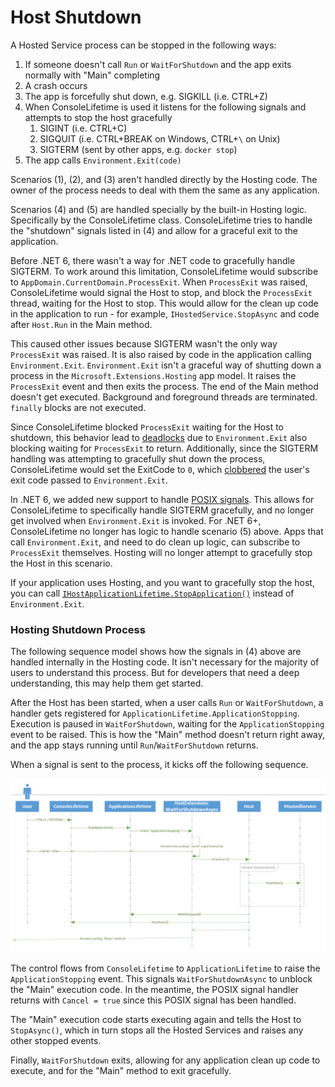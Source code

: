 # Host Shutdown

A Hosted Service process can be stopped in the following ways:

1. If someone doesn't call `Run` or `WaitForShutdown` and the app exits normally with "Main" completing
2. A crash occurs
3. The app is forcefully shut down, e.g. SIGKILL (i.e. CTRL+Z)
4. When ConsoleLifetime is used it listens for the following signals and attempts to stop the host gracefully
    1. SIGINT (i.e. CTRL+C)
    2. SIGQUIT (i.e. CTRL+BREAK on Windows, CTRL+`\` on Unix)
    3. SIGTERM (sent by other apps, e.g. `docker stop`)
5. The app calls `Environment.Exit(code)`

Scenarios (1), (2), and (3) aren't handled directly by the Hosting code. The owner of the process needs to deal with
them the same as any application.

Scenarios (4) and (5) are handled specially by the built-in Hosting logic. Specifically by the ConsoleLifetime
class. ConsoleLifetime tries to handle the "shutdown" signals listed in (4) and allow for a graceful exit to the
application.

Before .NET 6, there wasn't a way for .NET code to gracefully handle SIGTERM. To work around this limitation,
ConsoleLifetime would subscribe to `AppDomain.CurrentDomain.ProcessExit`. When `ProcessExit` was raised,
ConsoleLifetime would signal the Host to stop, and block the `ProcessExit` thread, waiting for the Host to stop.
This would allow for the clean up code in the application to run - for example, `IHostedService.StopAsync` and code after
`Host.Run` in the Main method.

This caused other issues because SIGTERM wasn't the only way `ProcessExit` was raised. It is also raised by code
in the application calling `Environment.Exit`. `Environment.Exit` isn't a graceful way of shutting down a process
in the `Microsoft.Extensions.Hosting` app model. It raises the `ProcessExit` event and then exits the process. The end of the
Main method doesn't get executed. Background and foreground threads are terminated. `finally` blocks are not executed.

Since ConsoleLifetime blocked `ProcessExit` waiting for the Host to shutdown, this behavior lead to [deadlocks][deadlocks]
due to `Environment.Exit` also blocking waiting for `ProcessExit` to return. Additionally, since the SIGTERM handling was attempting
to gracefully shut down the process, ConsoleLifetime would set the ExitCode to `0`, which [clobbered][clobbered] the user's
exit code passed to `Environment.Exit`.

[deadlocks]: https://github.com/dotnet/runtime/issues/50397
[clobbered]: https://github.com/dotnet/runtime/issues/42224

In .NET 6, we added new support to handle [POSIX signals][POSIX signals]. This allows for ConsoleLifetime to specifically
handle SIGTERM gracefully, and no longer get involved when `Environment.Exit` is invoked. For .NET 6+, ConsoleLifetime no longer
has logic to handle scenario (5) above. Apps that call `Environment.Exit`, and need to do clean up logic, can subscribe to
`ProcessExit` themselves. Hosting will no longer attempt to gracefully stop the Host in this scenario.

[POSIX signals]: https://github.com/dotnet/runtime/issues/50527

If your application uses Hosting, and you want to gracefully stop the host, you can call
[`IHostApplicationLifetime.StopApplication()`][StopApplication] instead of `Environment.Exit`.

[StopApplication]: https://docs.microsoft.com/dotnet/api/microsoft.extensions.hosting.ihostapplicationlifetime.stopapplication

### Hosting Shutdown Process

The following sequence model shows how the signals in (4) above are handled internally in the Hosting code. It isn't necessary
for the majority of users to understand this process. But for developers that need a deep understanding, this may help them
get started.

After the Host has been started, when a user calls `Run` or `WaitForShutdown`, a handler gets registered for
`ApplicationLifetime.ApplicationStopping`. Execution is paused in `WaitForShutdown`, waiting for the `ApplicationStopping`
event to be raised. This is how the "Main" method doesn't return right away, and the app stays running until
`Run`/`WaitForShutdown` returns.

When a signal is sent to the process, it kicks off the following sequence.

![image](images/HostShutdownSequence.png)

The control flows from `ConsoleLifetime` to `ApplicationLifetime` to raise the `ApplicationStopping` event. This signals
`WaitForShutdownAsync` to unblock the "Main" execution code. In the meantime, the POSIX signal handler returns with
`Cancel = true` since this POSIX signal has been handled.

The "Main" execution code starts executing again and tells the Host to `StopAsync()`, which in turn stops all the Hosted
Services and raises any other stopped events.

Finally, `WaitForShutdown` exits, allowing for any application clean up code to execute, and for the "Main" method
to exit gracefully.